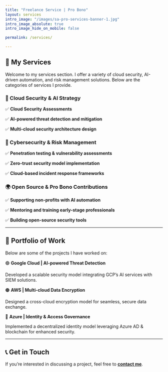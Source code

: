 ```yaml
---
title: "Freelance Service | Pro Bono" 
layout: services 
intro_image: "/images/sa-pro-services-banner-1.jpg" 
intro_image_absolute: true 
intro_image_hide_on_mobile: false 

permalink: /services/ 

--- 
```


  

## 📌 My Services  

  

Welcome to my services section. I offer a variety of cloud security, AI-driven automation, and risk management solutions. Below are the categories of services I provide. 

  

### 🚀 Cloud Security & AI Strategy 

✅ **Cloud Security Assessments**   

✅ **AI-powered threat detection and mitigation**   

✅ **Multi-cloud security architecture design**   

  

### 🔐 Cybersecurity & Risk Management   

✅ **Penetration testing & vulnerability assessments**   

✅ **Zero-trust security model implementation**   

✅ **Cloud-based incident response frameworks**   

  

### 🌍 Open Source & Pro Bono Contributions   

✅ **Supporting non-profits with AI automation**   

✅ **Mentoring and training early-stage professionals**   

✅ **Building open-source security tools**   

  

--- 

  

## 📂 Portfolio of Work 

  

Below are some of the projects I have worked on: 

  

🟢 **Google Cloud | AI-powered Threat Detection**   

Developed a scalable security model integrating GCP’s AI services with SIEM solutions.   

  

🟠 **AWS | Multi-cloud Data Encryption**   

Designed a cross-cloud encryption model for seamless, secure data exchange.   

  

🔵 **Azure | Identity & Access Governance**   

Implemented a decentralized identity model leveraging Azure AD & blockchain for enhanced security.   

  

--- 

  

## 📞 Get in Touch 

  

If you’re interested in discussing a project, feel free to **[contact me](mailto:your-email@example.com)**. 

 

 
